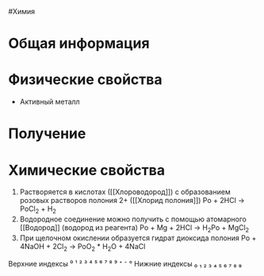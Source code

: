 #Химия 
# Общая информация
# Физические свойства
- Активный металл
# Получение
# Химические свойства
1. Растворяется в кислотах ([[Хлороводород]]) с образованием розовых растворов полония 2+ ([[Хлорид полония]])
																Po + 2HCl  → PoCl<sub>2</sub> + H<sub>2</sub>
2. Водородное соединение можно получить с помощью атомарного [[Водород]] (водород из реагента)
															Po + Mg + 2HCl → H<sub>2</sub>Po + MgCl<sub>2</sub>
3. При щелочном окислении образуется гидрат диоксида полония
														Po + 4NaOH + 2Cl<sub>2</sub> → PoO<sub>2</sub> * H<sub>2</sub>O + 4NaCl

Верхние индексы ⁰ ¹ ² ³ ⁴ ⁵ ⁶ ⁷ ⁸ ⁹ ⁺ ⁻ °
Нижние индексы ₀ ₁ ₂ ₃ ₄ ₅ ₆ ₇ ₈ ₉ 